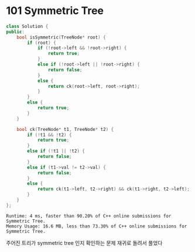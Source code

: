 # 101 Symmetric Tree

~~~ cpp
class Solution {
public:
	bool isSymmetric(TreeNode* root) {
		if (root) {
			if (!root->left && !root->right) {
				return true;
			}
			else if (!root->left || !root->right) {
				return false;
			}
			else {
				return ck(root->left, root->right);
			}
		}
		else {
			return true;
		}
	}

	bool ck(TreeNode* t1, TreeNode* t2) {
		if (!t1 && !t2) {
			return true;
		}
		else if (!t1 || !t2) {
			return false;
		}
		else if (t1->val != t2->val) {
			return false;
		}
		else {
			return ck(t1->left, t2->right) && ck(t1->right, t2->left);
		}
	}
};
~~~
`Runtime: 4 ms, faster than 90.20% of C++ online submissions for Symmetric Tree.` <br>
`Memory Usage: 16.6 MB, less than 73.30% of C++ online submissions for Symmetric Tree.`

주어진 트리가 symmetric tree 인지 확인하는 문제 
재귀로 돌려서 풀었다



